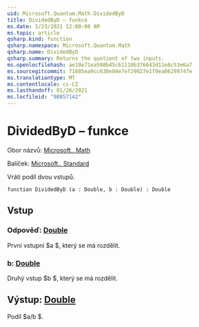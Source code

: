 ```yaml
---
uid: Microsoft.Quantum.Math.DividedByD
title: DividedByD – funkce
ms.date: 1/23/2021 12:00:00 AM
ms.topic: article
qsharp.kind: function
qsharp.namespace: Microsoft.Quantum.Math
qsharp.name: DividedByD
qsharp.summary: Returns the quotient of two inputs.
ms.openlocfilehash: ae18e71ea508b45c61110b376643d11e8c53e6a7
ms.sourcegitcommit: 71605ea9cc630e84e7ef29027e1f0ea06299747e
ms.translationtype: MT
ms.contentlocale: cs-CZ
ms.lasthandoff: 01/26/2021
ms.locfileid: "98857142"
---
```

# <a name="dividedbyd-function"></a>DividedByD – funkce

Obor názvů: [Microsoft.. Math](xref:Microsoft.Quantum.Math)

Balíček: [Microsoft.. Standard](https://nuget.org/packages/Microsoft.Quantum.Standard)


Vrátí podíl dvou vstupů.

```qsharp
function DividedByD (a : Double, b : Double) : Double
```


## <a name="input"></a>Vstup

### <a name="a--double"></a>Odpověď: [Double](xref:microsoft.quantum.lang-ref.double)

První vstupní $a $, který se má rozdělit.


### <a name="b--double"></a>b: [Double](xref:microsoft.quantum.lang-ref.double)

Druhý vstup $b $, který se má rozdělit.



## <a name="output--double"></a>Výstup: [Double](xref:microsoft.quantum.lang-ref.double)

Podíl $a/b $.
